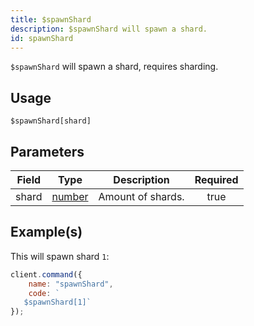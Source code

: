 ```yaml
---
title: $spawnShard
description: $spawnShard will spawn a shard.
id: spawnShard
---
```


`$spawnShard` will spawn a shard, requires sharding.

## Usage

```aoi
$spawnShard[shard]
```

## Parameters

| Field | Type                                                                                              | Description       | Required |
| ----- | ------------------------------------------------------------------------------------------------- | ----------------- | :------: |
| shard | [number](https://developer.mozilla.org/en-US/docs/Web/JavaScript/Reference/Global_Objects/Number) | Amount of shards. |   true   |

## Example(s)

This will spawn shard `1`:

```javascript
client.command({
    name: "spawnShard",
    code: `
   $spawnShard[1]`
});
```
